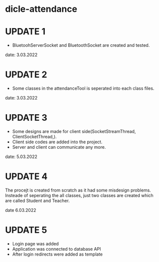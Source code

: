 # dicle-attendance

# UPDATE 1 

<ul>
  <li>BluetoohServerSocket and BluetoothSocket are created and tested.</li>
</ul>
date: 3.03.2022

# UPDATE 2

<ul>
  <li>Some classes in the attendanceTool is seperated into each class files.</li>
</ul>
date: 3.03.2022

# UPDATE 3

<ul>
  <li>Some designs are made for client side(SocketStreamThread, ClientSocketThread,).</li>
  <li>Client side codes are added into the project.</li>
  <li>Server and client can communicate any more.</li>
  
 </ul>
 date: <date>5.03.2022</date>

# UPDATE 4
The procejt is created from scratch as it had some misdesign problems. Insteade of seperating the all classes, just two classes are created which are called Student and Teacher. 

date <date>6.03.2022</date>

# UPDATE 5
<ul>
  <li>Login page was added</li>
  <li>Application was connected to database API</li>
  <li>After login redirects were added as template</li>
</ul>
